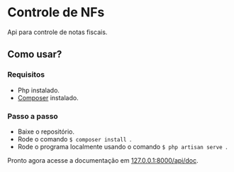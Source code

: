 # Controle de NFs
Api para controle de notas fiscais.
## Como usar?
### Requisitos
* Php instalado.
* [Composer](https://getcomposer.org/download/) instalado.
### Passo a passo
* Baixe o repositório.
* Rode o comando ```$ composer install ```.
* Rode o programa localmente usando o comando ```$ php artisan serve ```.

Pronto agora acesse a documentação em [127.0.0.1:8000/api/doc](http://127.0.0.1:8000/api/doc).
